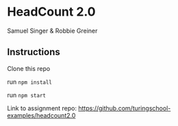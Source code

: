 # HeadCount 2.0

Samuel Singer & Robbie Greiner

## Instructions

Clone this repo

run `npm install`

run `npm start`

Link to assignment repo: https://github.com/turingschool-examples/headcount2.0
